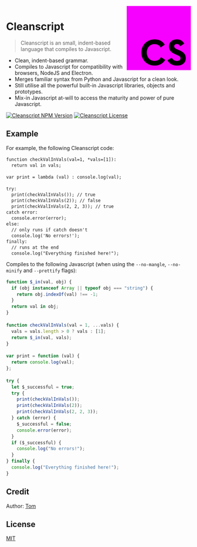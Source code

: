 <img src="./docs/logo.png" alt="Cleanscript Logo" align="right" height="175"/>

# Cleanscript

> Cleanscript is an small, indent-based language that compiles to Javascript.

- Clean, indent-based grammar.
- Compiles to Javascript for compatibility with browsers, NodeJS and Electron.
- Merges familiar syntax from Python and Javascript for a clean look.
- Still utilise all the powerful built-in Javascript libraries, objects and prototypes.
- Mix-in Javascript at-will to access the maturity and power of pure Javascript.

[![Cleanscript NPM Version](https://img.shields.io/npm/v/cleanscript?color=green)](https://npmjs.com/package/cleanscript)
[![Cleanscript License](https://img.shields.io/badge/license-MIT-blue)](./LICENSE)

## Example

For example, the following Cleanscript code:

```
function checkValInVals(val=1, *vals=[1]):
  return val in vals;

var print = lambda (val) : console.log(val);

try:
  print(checkValInVals()); // true
  print(checkValInVals(2)); // false
  print(checkValInVals(2, 2, 3)); // true
catch error:
  console.error(error);
else:
  // only runs if catch doesn't
  console.log('No errors!');
finally:
  // runs at the end
  console.log("Everything finished here!");
```

Compiles to the following Javascript (when using the `--no-mangle`, `--no-minify` and `--prettify` flags):

```js
function $_in(val, obj) {
  if (obj instanceof Array || typeof obj === "string") {
    return obj.indexOf(val) !== -1;
  }
  return val in obj;
}

function checkValInVals(val = 1, ...vals) {
  vals = vals.length > 0 ? vals : [1];
  return $_in(val, vals);
}

var print = function (val) {
  return console.log(val);
};

try {
  let $_successful = true;
  try {
    print(checkValInVals());
    print(checkValInVals(2));
    print(checkValInVals(2, 2, 3));
  } catch (error) {
    $_successful = false;
    console.error(error);
  }
  if ($_successful) {
    console.log("No errors!");
  }
} finally {
  console.log("Everything finished here!");
}
```

## Credit

Author: [Tom](https://github.com/TomPrograms)

## License

[MIT](LICENSE)
